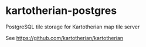 # kartotherian-postgres
PostgreSQL tile storage for Kartotherian map tile server

See https://github.com/kartotherian/kartotherian
